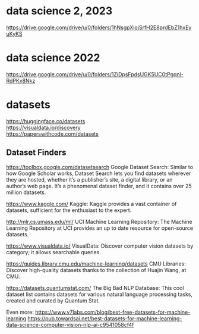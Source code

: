 # data science 2, 2023
https://drive.google.com/drive/u/0/folders/1hNsgpXiqjSrfH2E8prdEbZ1hxEyuKyKS

# data science 2022
https://drive.google.com/drive/u/0/folders/1ZiDpsFpdsUGK5UC0tPgqnl-RdPKx8Nkz

# datasets
https://huggingface.co/datasets  
https://visualdata.io/discovery  
https://paperswithcode.com/datasets  


## Dataset Finders
https://toolbox.google.com/datasetsearch
Google Dataset Search: Similar to how Google Scholar works, Dataset Search lets you find datasets wherever they are hosted, whether it’s a publisher’s site, a digital library, or an author’s web page. It’s a phenomenal dataset finder, and it contains over 25 million datasets.

https://www.kaggle.com/
Kaggle: Kaggle provides a vast container of datasets, sufficient for the enthusiast to the expert.

http://mlr.cs.umass.edu/ml/
UCI Machine Learning Repository: The Machine Learning Repository at UCI provides an up to date resource for open-source datasets.

https://www.visualdata.io/
VisualData: Discover computer vision datasets by category; it allows searchable queries.

https://guides.library.cmu.edu/machine-learning/datasets
CMU Libraries: Discover high-quality datasets thanks to the collection of Huajin Wang, at CMU.

https://datasets.quantumstat.com/
The Big Bad NLP Database: This cool dataset list contains datasets for various natural language processing tasks, created and curated by Quantum Stat.

Even more:
https://www.v7labs.com/blog/best-free-datasets-for-machine-learning
https://pub.towardsai.net/best-datasets-for-machine-learning-data-science-computer-vision-nlp-ai-c9541058cf4f
